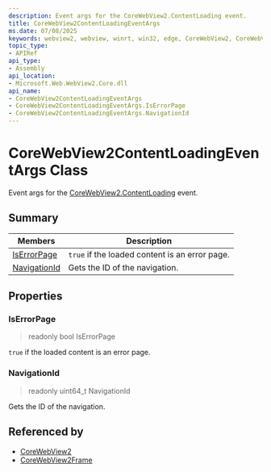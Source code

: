 ```yaml
---
description: Event args for the CoreWebView2.ContentLoading event.
title: CoreWebView2ContentLoadingEventArgs
ms.date: 07/08/2025
keywords: webview2, webview, winrt, win32, edge, CoreWebView2, CoreWebView2Controller, browser control, edge html, CoreWebView2ContentLoadingEventArgs
topic_type:
- APIRef
api_type:
- Assembly
api_location:
- Microsoft.Web.WebView2.Core.dll
api_name:
- CoreWebView2ContentLoadingEventArgs
- CoreWebView2ContentLoadingEventArgs.IsErrorPage
- CoreWebView2ContentLoadingEventArgs.NavigationId
---
```


# CoreWebView2ContentLoadingEventArgs Class



Event args for the [CoreWebView2.ContentLoading](corewebview2.md#contentloading) event.

## Summary

Members|Description
--|--
[IsErrorPage](#iserrorpage) | `true` if the loaded content is an error page.
[NavigationId](#navigationid) | Gets the ID of the navigation.

## Properties

### IsErrorPage

> readonly  bool IsErrorPage

`true` if the loaded content is an error page.

### NavigationId

> readonly  uint64_t NavigationId

Gets the ID of the navigation.






## Referenced by

- [CoreWebView2](corewebview2.md)
- [CoreWebView2Frame](corewebview2frame.md)
